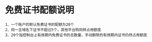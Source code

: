 # 免费证书配额说明

    1、一个账户的默认免费证书的配额为20个
    2、同一主域名下证书不超过5个，其他平台购同样占用额度
    3、20个指控制台上有效期内免费证书的总数量，手动删除的有效期内证书仍然占用额度
